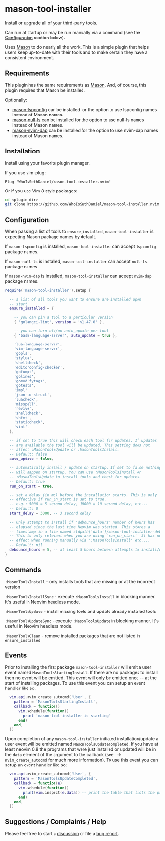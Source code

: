 # mason-tool-installer

Install or upgrade all of your third-party tools.

Can run at startup or may be run manually via a command (see the [Configuration](#configuration) section below).

Uses [Mason](https://github.com/williamboman/mason.nvim) to do nearly all the work. This is a simple plugin that
helps users keep up-to-date with their tools and to make certain they have a consistent environment.

## Requirements

This plugin has the same requirements as [Mason](https://github.com/williamboman/mason.nvim). And, of course,
this plugin requires that Mason be installed.

Optionally:
-   [mason-lspconfig](https://github.com/williamboman/mason-lspconfig.nvim) can be installed for the
    option to use lspconfig names instead of Mason names.
-   [mason-null-ls](https://github.com/jay-babu/mason-null-ls.nvim) can be installed for the
    option to use null-ls names instead of Mason names.
-   [mason-nvim-dap](https://github.com/jay-babu/mason-nvim-dap.nvim) can be installed for the
    option to use nvim-dap names instead of Mason names.

## Installation

Install using your favorite plugin manager.

If you use vim-plug:

```vim
Plug 'WhoIsSethDaniel/mason-tool-installer.nvim'
```

Or if you use Vim 8 style packages:

```bash
cd <plugin dir>
git clone https://github.com/WhoIsSethDaniel/mason-tool-installer.nvim
```

## Configuration

When passing a list of tools to `ensure_installed`, `mason-tool-installer` is expecting Mason
package names by default.

If `mason-lspconfig` is installed, `mason-tool-installer` can accept `lspconfig` package names.

If `mason-null-ls` is installed, `mason-tool-installer` can accept `null-ls` package names.

If `mason-nvim-dap` is installed, `mason-tool-installer` can aceept `nvim-dap` package names.

```lua
require('mason-tool-installer').setup {

  -- a list of all tools you want to ensure are installed upon
  -- start
  ensure_installed = {

    -- you can pin a tool to a particular version
    { 'golangci-lint', version = 'v1.47.0' },

    -- you can turn off/on auto_update per tool
    { 'bash-language-server', auto_update = true },

    'lua-language-server',
    'vim-language-server',
    'gopls',
    'stylua',
    'shellcheck',
    'editorconfig-checker',
    'gofumpt',
    'golines',
    'gomodifytags',
    'gotests',
    'impl',
    'json-to-struct',
    'luacheck',
    'misspell',
    'revive',
    'shellcheck',
    'shfmt',
    'staticcheck',
    'vint',
  },

  -- if set to true this will check each tool for updates. If updates
  -- are available the tool will be updated. This setting does not
  -- affect :MasonToolsUpdate or :MasonToolsInstall.
  -- Default: false
  auto_update = false,

  -- automatically install / update on startup. If set to false nothing
  -- will happen on startup. You can use :MasonToolsInstall or
  -- :MasonToolsUpdate to install tools and check for updates.
  -- Default: true
  run_on_start = true,

  -- set a delay (in ms) before the installation starts. This is only
  -- effective if run_on_start is set to true.
  -- e.g.: 5000 = 5 second delay, 10000 = 10 second delay, etc...
  -- Default: 0
  start_delay = 3000, -- 3 second delay

  -- Only attempt to install if 'debounce_hours' number of hours has
  -- elapsed since the last time Neovim was started. This stores a
  -- timestamp in a file named stdpath('data')/mason-tool-installer-debounce.
  -- This is only relevant when you are using 'run_on_start'. It has no
  -- effect when running manually via ':MasonToolsInstall' etc....
  -- Default: nil
  debounce_hours = 5, -- at least 5 hours between attempts to install/update
}
```

## Commands

`:MasonToolsInstall` - only installs tools that are missing or at the incorrect version

`:MasonToolsInstallSync` - execute `:MasonToolsInstall` in blocking manner. It's useful in Neovim headless mode.

`:MasonToolsUpdate` - install missing tools and update already installed tools

`:MasonToolsUpdateSync` - execute `:MasonToolsUpdate` in blocking manner. It's useful in Neovim headless mode.

`:MasonToolsClean` - remove installed packages that are not listed in `ensure_installed`

## Events

Prior to installing the first package `mason-tool-installer` will emit a user event named
`MasonToolsStartingInstall`. If there are no packages to install then no event will be emitted.
This event will only be emitted once -- at the start of installing packages. To use this
event you can setup an event handler like so:

```lua
  vim.api.nvim_create_autocmd('User', {
    pattern = 'MasonToolsStartingInstall',
    callback = function()
      vim.schedule(function()
        print 'mason-tool-installer is starting'
      end)
    end,
  })
```

Upon completion of any `mason-tool-installer` initiated installation/update a user event will be
emitted named `MasonToolsUpdateCompleted`. If you have at least neovim 0.8 the programs that were
just installed or updated will be in the `data` element of the argument to the callback (see `
:h nvim_create_autocmd` for much more information). To use this event you can setup an event handler
like so:

```lua
  vim.api.nvim_create_autocmd('User', {
    pattern = 'MasonToolsUpdateCompleted',
    callback = function(e)
      vim.schedule(function()
        print(vim.inspect(e.data)) -- print the table that lists the programs that were installed
      end)
    end,
  })
```

## Suggestions / Complaints / Help

Please feel free to start a [discussion](https://github.com/WhoIsSethDaniel/mason-tool-installer.nvim/discussions) or
file a [bug report](https://github.com/WhoIsSethDaniel/mason-tool-installer.nvim/issues).
